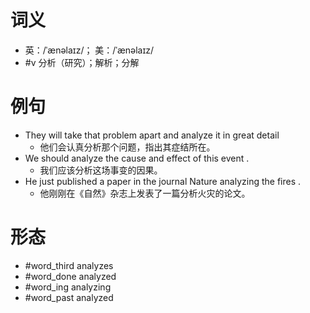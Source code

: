 # 词义
- 英：/ˈænəlaɪz/； 美：/ˈænəlaɪz/
- #v 分析（研究）；解析；分解
# 例句
- They will take that problem apart and analyze it in great detail
	- 他们会认真分析那个问题，指出其症结所在。
- We should analyze the cause and effect of this event .
	- 我们应该分析这场事变的因果。
- He just published a paper in the journal Nature analyzing the fires .
	- 他刚刚在《自然》杂志上发表了一篇分析火灾的论文。
# 形态
- #word_third analyzes
- #word_done analyzed
- #word_ing analyzing
- #word_past analyzed
